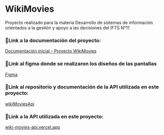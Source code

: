 # WikiMovies
Proyecto realizado para la materia Desarrollo de sistemas de información
orientados a la gestión y apoyo a las decisiones del IFTS N°11
### 📌Link a la documentación del proyecto:
[Documentación inicial - Proyecto WikiMovies](https://drive.google.com/file/d/1rMc4DZD7ONmCCJVNK9fY0BFtRiADNDh8/view?usp=sharing)
### 📌Link al figma donde se realizaron los diseños de las pantallas
[Figma](https://www.figma.com/file/f1mcelN3g3lXBrViSFXsA0/IONIC?type=design&node-id=19608%3A64935&mode=design&t=Dg49qViZYc8fgaCB-1)
### 📌Link al repositorio y documentación de la API utilizada en este proyecto: 
[wikiMoviesApi](https://github.com/laura-dancoso/wikiMoviesApi#readme)
### 📌Link a la API utilizada en este proyecto:
[wiki-movies-api.vercel.app](wiki-movies-api.vercel.app)